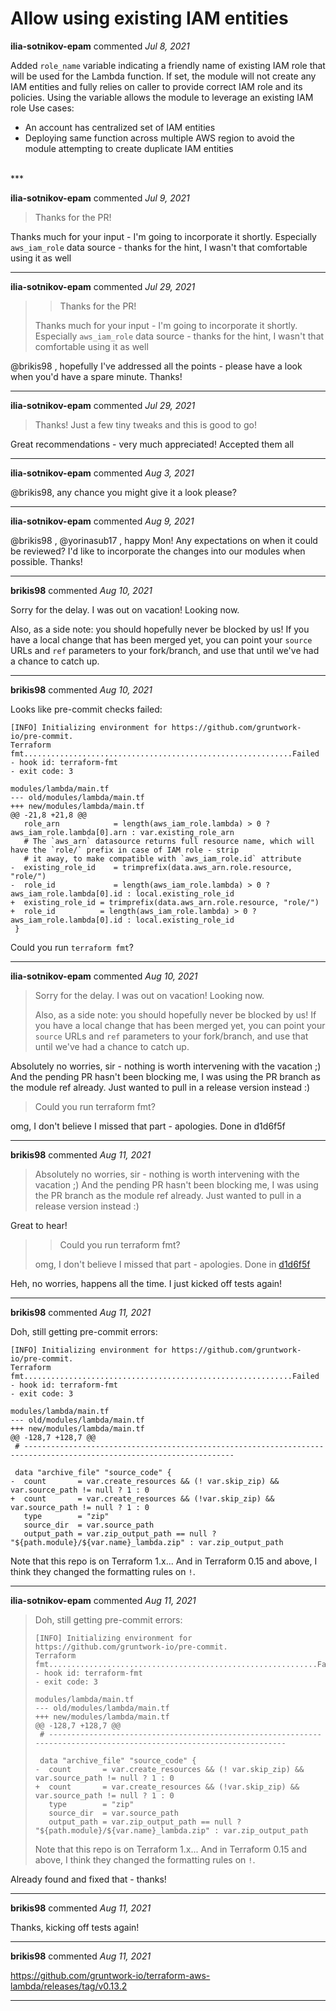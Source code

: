 # Allow using existing IAM entities

**ilia-sotnikov-epam** commented *Jul 8, 2021*

Added `role_name` variable indicating a friendly name of existing IAM role that will be used for the Lambda function. If set, the module  will not create any IAM entities and fully relies on caller to provide  correct IAM role and its policies. Using the variable allows the  module to leverage an existing IAM role
Use cases:
- An account has centralized set of IAM entities
- Deploying same function across multiple AWS region to avoid the module attempting to create  duplicate IAM entities
<br />
***


**ilia-sotnikov-epam** commented *Jul 9, 2021*

> Thanks for the PR!

Thanks much for your input - I'm going to incorporate it shortly. Especially `aws_iam_role` data source - thanks for the hint, I wasn't that comfortable using it as well
***

**ilia-sotnikov-epam** commented *Jul 29, 2021*

> > Thanks for the PR!
> 
> Thanks much for your input - I'm going to incorporate it shortly. Especially `aws_iam_role` data source - thanks for the hint, I wasn't that comfortable using it as well

@brikis98 , hopefully I've addressed all the points - please have a look when you'd have a spare minute. Thanks!
***

**ilia-sotnikov-epam** commented *Jul 29, 2021*

> Thanks! Just a few tiny tweaks and this is good to go!

Great recommendations - very much appreciated! Accepted them all
***

**ilia-sotnikov-epam** commented *Aug 3, 2021*

@brikis98, any chance you might give it a look please?
***

**ilia-sotnikov-epam** commented *Aug 9, 2021*

@brikis98 , @yorinasub17 , happy Mon! Any expectations on when it could be reviewed? I'd like to incorporate the changes into our modules when possible. Thanks!
***

**brikis98** commented *Aug 10, 2021*

Sorry for the delay. I was out on vacation! Looking now.

Also, as a side note: you should hopefully never be blocked by us! If you have a local change that has been merged yet, you can point your `source` URLs and `ref` parameters to your fork/branch, and use that until we've had a chance to catch up.
***

**brikis98** commented *Aug 10, 2021*

Looks like pre-commit checks failed:

```
[INFO] Initializing environment for https://github.com/gruntwork-io/pre-commit.
Terraform fmt............................................................Failed
- hook id: terraform-fmt
- exit code: 3

modules/lambda/main.tf
--- old/modules/lambda/main.tf
+++ new/modules/lambda/main.tf
@@ -21,8 +21,8 @@
   role_arn            = length(aws_iam_role.lambda) > 0 ? aws_iam_role.lambda[0].arn : var.existing_role_arn
   # The `aws_arn` datasource returns full resource name, which will have the `role/` prefix in case of IAM role - strip
   # it away, to make compatible with `aws_iam_role.id` attribute
-  existing_role_id    = trimprefix(data.aws_arn.role.resource, "role/")
-  role_id             = length(aws_iam_role.lambda) > 0 ? aws_iam_role.lambda[0].id : local.existing_role_id
+  existing_role_id = trimprefix(data.aws_arn.role.resource, "role/")
+  role_id          = length(aws_iam_role.lambda) > 0 ? aws_iam_role.lambda[0].id : local.existing_role_id
 }
```

Could you run `terraform fmt`?
***

**ilia-sotnikov-epam** commented *Aug 10, 2021*

> Sorry for the delay. I was out on vacation! Looking now.
> 
> Also, as a side note: you should hopefully never be blocked by us! If you have a local change that has been merged yet, you can point your `source` URLs and `ref` parameters to your fork/branch, and use that until we've had a chance to catch up.

Absolutely no worries, sir - nothing is worth intervening with the vacation ;) And the pending PR hasn't been blocking me, I was using the PR branch as the module ref already. Just wanted to pull in a release version instead :)

> Could you run terraform fmt?

omg, I don't believe I missed that part - apologies. Done in d1d6f5f 
***

**brikis98** commented *Aug 11, 2021*

> Absolutely no worries, sir - nothing is worth intervening with the vacation ;) And the pending PR hasn't been blocking me, I was using the PR branch as the module ref already. Just wanted to pull in a release version instead :)

Great to hear!

> 
> > Could you run terraform fmt?
> 
> omg, I don't believe I missed that part - apologies. Done in [d1d6f5f](https://github.com/gruntwork-io/terraform-aws-lambda/commit/d1d6f5f8f656cc38e8121473e0a7b58b3b45656f)

Heh, no worries, happens all the time. I just kicked off tests again!
***

**brikis98** commented *Aug 11, 2021*

Doh, still getting pre-commit errors:

```
[INFO] Initializing environment for https://github.com/gruntwork-io/pre-commit.
Terraform fmt............................................................Failed
- hook id: terraform-fmt
- exit code: 3

modules/lambda/main.tf
--- old/modules/lambda/main.tf
+++ new/modules/lambda/main.tf
@@ -128,7 +128,7 @@
 # ---------------------------------------------------------------------------------------------------------------------
 
 data "archive_file" "source_code" {
-  count       = var.create_resources && (! var.skip_zip) && var.source_path != null ? 1 : 0
+  count       = var.create_resources && (!var.skip_zip) && var.source_path != null ? 1 : 0
   type        = "zip"
   source_dir  = var.source_path
   output_path = var.zip_output_path == null ? "${path.module}/${var.name}_lambda.zip" : var.zip_output_path
```

Note that this repo is on Terraform 1.x... And in Terraform 0.15 and above, I think they changed the formatting rules on `!`. 
***

**ilia-sotnikov-epam** commented *Aug 11, 2021*

> Doh, still getting pre-commit errors:
> 
> ```
> [INFO] Initializing environment for https://github.com/gruntwork-io/pre-commit.
> Terraform fmt............................................................Failed
> - hook id: terraform-fmt
> - exit code: 3
> 
> modules/lambda/main.tf
> --- old/modules/lambda/main.tf
> +++ new/modules/lambda/main.tf
> @@ -128,7 +128,7 @@
>  # ---------------------------------------------------------------------------------------------------------------------
>  
>  data "archive_file" "source_code" {
> -  count       = var.create_resources && (! var.skip_zip) && var.source_path != null ? 1 : 0
> +  count       = var.create_resources && (!var.skip_zip) && var.source_path != null ? 1 : 0
>    type        = "zip"
>    source_dir  = var.source_path
>    output_path = var.zip_output_path == null ? "${path.module}/${var.name}_lambda.zip" : var.zip_output_path
> ```
> 
> Note that this repo is on Terraform 1.x... And in Terraform 0.15 and above, I think they changed the formatting rules on `!`.

Already found and fixed that - thanks!
***

**brikis98** commented *Aug 11, 2021*

Thanks, kicking off tests again!
***

**brikis98** commented *Aug 11, 2021*

https://github.com/gruntwork-io/terraform-aws-lambda/releases/tag/v0.13.2
***

